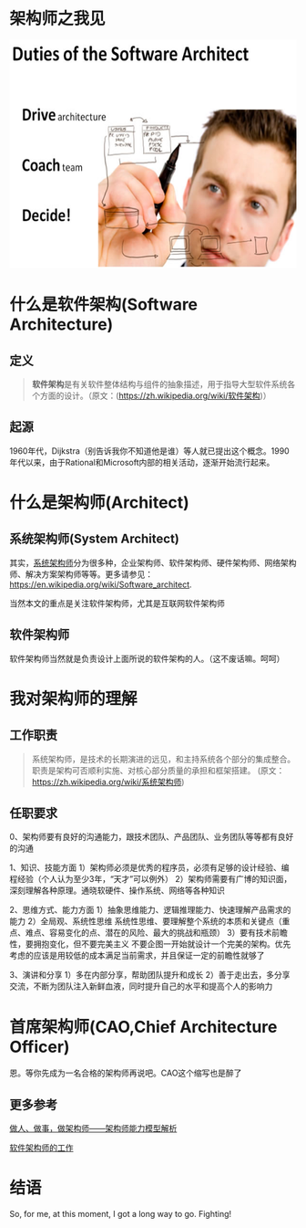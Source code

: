 # 架构师之我见



<img src="/images/tech/architect.jpg" width="600" height="400" onerror="this.src='http://static.oschina.net/uploads/space/2012/0709/172424_x5hu_28.jpg'" />

# 什么是软件架构(Software Architecture)

## 定义

> **软件架构**是有关软件整体结构与组件的抽象描述，用于指导大型软件系统各个方面的设计。（原文：(https://zh.wikipedia.org/wiki/软件架构)）

## 起源

1960年代，Dijkstra（别告诉我你不知道他是谁）等人就已提出这个概念。1990年代以来，由于Rational和Microsoft内部的相关活动，逐渐开始流行起来。

# 什么是架构师(Architect)

## 系统架构师(System Architect)

其实，[系统架构师](https://zh.wikipedia.org/wiki/系统架构师)分为很多种，企业架构师、软件架构师、硬件架构师、网络架构师、解决方案架构师等等。更多请参见：https://en.wikipedia.org/wiki/Software_architect.

当然本文的重点是关注软件架构师，尤其是互联网软件架构师

## 软件架构师
软件架构师当然就是负责设计上面所说的软件架构的人。（这不废话嘛。呵呵）

# 我对架构师的理解

## 工作职责
> 系统架构师，是技术的长期演进的远见，和主持系统各个部分的集成整合。职责是架构可否顺利实施、对核心部分质量的承担和框架搭建。 (原文：https://zh.wikipedia.org/wiki/系统架构师)

## 任职要求
0、架构师要有良好的沟通能力，跟技术团队、产品团队、业务团队等等都有良好的沟通

1、知识、技能方面
1）架构师必须是优秀的程序员，必须有足够的设计经验、编程经验（个人认为至少3年，“天才”可以例外）
2）架构师需要有广博的知识面，深刻理解各种原理。通晓软硬件、操作系统、网络等各种知识

2、思维方式、能力方面
1）抽象思维能力、逻辑推理能力、快速理解产品需求的能力
2）全局观、系统性思维
系统性思维、要理解整个系统的本质和关键点（重点、难点、容易变化的点、潜在的风险、最大的挑战和瓶颈）
3）要有技术前瞻性，要拥抱变化，但不要完美主义
不要企图一开始就设计一个完美的架构。优先考虑的应该是用较低的成本满足当前需求，并且保证一定的前瞻性就够了

3、演讲和分享
1）多在内部分享，帮助团队提升和成长
2）善于走出去，多分享交流，不断为团队注入新鲜血液，同时提升自己的水平和提高个人的影响力

# 首席架构师(CAO,Chief Architecture Officer)
恩。等你先成为一名合格的架构师再说吧。CAO这个缩写也是醉了

## 更多参考
[做人、做事，做架构师——架构师能力模型解析](http://vipnews.csdn.net/newscontent.aspx?pointid=2008_05_30_150239242)

[软件架构师的工作](http://www.cnblogs.com/keely/archive/2010/05/24/1742537.html)

# 结语
So, for me, at this moment, I got a long way to go. Fighting!
